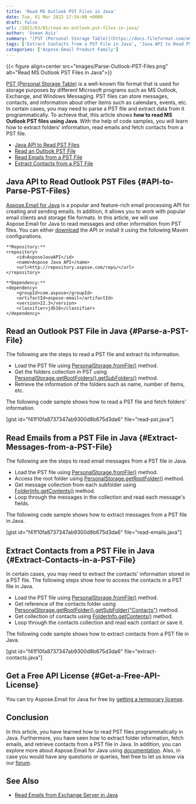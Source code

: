 ```yaml
---
title: 'Read MS Outlook PST Files in Java'
date: Tue, 01 Mar 2022 17:54:00 +0000
draft: false
url: /2022/03/01/read-ms-outlook-pst-files-in-java/
author: 'Usman Aziz'
summary: "[PST (Personal Storage Table)](https://docs.fileformat.com/email/pst/) is a well-known file format that is used for storage purposes by different Microsoft programs such as MS Outlook, Exchange, and Windows Messaging. PST files can store messages, contacts, and information about other items such as calendars, events, etc. In certain cases, you may need to parse a PST file and extract data from it programmatically. To achieve that, this article shows **how to read MS Outlook PST files using Java**. You will learn how to extract folders' information, read emails and fetch contacts from a PST file."
tags: ['Extract Contacts from a PST File in Java', 'Java API to Read PST Files', 'Read Emails from a PST File in Java', 'Read an Outlook PST File in Java']
categories: ['Aspose.Email Product Family']
---
```




{{< figure align=center src="images/Parse-Outlook-PST-Files.png" alt="Read MS Outlook PST Files in Java">}}


[PST (Personal Storage Table)](https://docs.fileformat.com/email/pst/) is a well-known file format that is used for storage purposes by different Microsoft programs such as MS Outlook, Exchange, and Windows Messaging. PST files can store messages, contacts, and information about other items such as calendars, events, etc. In certain cases, you may need to parse a PST file and extract data from it programmatically. To achieve that, this article shows **how to read MS Outlook PST files using Java**. With the help of code samples, you will learn how to extract folders' information, read emails and fetch contacts from a PST file.

*   [Java API to Read PST Files](#API-to-Parse-PST-Files)
*   [Read an Outlook PST File](#Parse-a-PST-File)
*   [Read Emails from a PST File](#Extract-Messages-from-a-PST-File)
*   [Extract Contacts from a PST File](#Extract-Contacts-in-a-PST-File)

## Java API to Read Outlook PST Files {#API-to-Parse-PST-Files}

[Aspose.Email for Java](https://products.aspose.com/email/java/) is a popular and feature-rich email processing API for creating and sending emails. In addition, it allows you to work with popular email clients and storage file formats. In this article, we will use Aspose.Email for Java to read messages and other information from PST files. You can either [download](https://downloads.aspose.com/email/java/) the API or install it using the following Maven configurations.

```
**Repository:**
<repository>
    <id>AsposeJavaAPI</id>
    <name>Aspose Java API</name>
    <url>http://repository.aspose.com/repo/</url>
</repository>

**Dependency:**
<dependency>
    <groupId>com.aspose</groupId>
    <artifactId>aspose-email</artifactId>
    <version>22.3</version>
    <classifier>jdk16</classifier>
</dependency>
```

## Read an Outlook PST File in Java {#Parse-a-PST-File}

The following are the steps to read a PST file and extract its information.

*   Load the PST file using [PersonalStorage.fromFile()](https://apireference.aspose.com/email/java/com.aspose.email/PersonalStorage#fromFile(java.lang.String)) method.
*   Get the folders collection in PST using [PersonalStorage.getRootFolders().getSubFolders()](https://apireference.aspose.com/email/java/com.aspose.email/FolderInfo#getSubFolders()) method.
*   Retrieve the information of the folders such as name, number of items, etc.

The following code sample shows how to read a PST file and fetch folders' information.

\[gist id="f41f10fa8737347ab9300d8b675d3da6" file="read-pst.java"\]

## Read Emails from a PST File in Java {#Extract-Messages-from-a-PST-File}

The following are the steps to read email messages from a PST file in Java.

*   Load the PST file using [PersonalStorage.fromFile()](https://apireference.aspose.com/email/java/com.aspose.email/PersonalStorage#fromFile(java.lang.String)) method.
*   Access the root folder using [PersonalStorage.getRootFolder()](https://apireference.aspose.com/email/java/com.aspose.email/PersonalStorage#getRootFolder()) method.
*   Get message collection from each subfolder using [FolderInfo.getContents()](https://apireference.aspose.com/email/java/com.aspose.email/FolderInfo#getContents()) method.
*   Loop through the messages in the collection and read each message's fields.

The following code sample shows how to extract messages from a PST file in Java.

\[gist id="f41f10fa8737347ab9300d8b675d3da6" file="read-emails.java"\]

## Extract Contacts from a PST File in Java {#Extract-Contacts-in-a-PST-File}

In certain cases, you may need to extract the contacts' information stored in a PST file. The following steps show how to access the contacts in a PST file in Java.

*   Load the PST file using [PersonalStorage.fromFile()](https://apireference.aspose.com/email/java/com.aspose.email/PersonalStorage#fromFile(java.lang.String)) method.
*   Get reference of the contacts folder using [PersonalStorage.getRootFolder().getSubFolder("Contacts")](https://apireference.aspose.com/email/java/com.aspose.email/FolderInfo#getSubFolder(java.lang.String)) method.
*   Get collection of contacts using [FolderInfo.getContents()](https://apireference.aspose.com/email/java/com.aspose.email/FolderInfo#getContents()) method.
*   Loop through the contacts collection and read each contact or save it.

The following code sample shows how to extract contacts from a PST file in Java.

\[gist id="f41f10fa8737347ab9300d8b675d3da6" file="extract-contacts.java"\]

## Get a Free API License {#Get-a-Free-API-License}

You can try Aspose.Email for Java for free by [getting a temporary license](https://purchase.aspose.com/temporary-license).

## Conclusion

In this article, you have learned how to read PST files programmatically in Java. Furthermore, you have seen how to extract folder information, fetch emails, and retrieve contacts from a PST file in Java. In addition, you can explore more about Aspose.Email for Java using [documentation](https://docs.aspose.com/email/java/). Also, in case you would have any questions or queries, feel free to let us know via our [forum](https://forum.aspose.com/).

## See Also

*   [Read Emails from Exchange Server in Java](https://blog.aspose.com/2021/03/22/read-emails-from-ms-exchange-server-using-java/)



